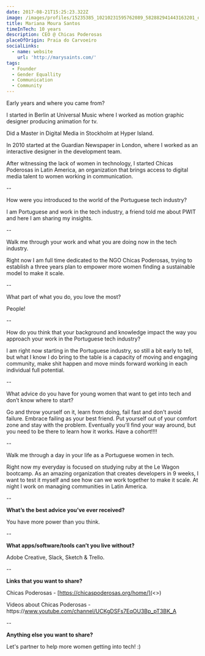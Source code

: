 ```yaml
---
date: 2017-08-21T15:25:23.322Z
image: /images/profiles/15235385_10210231595762089_582882941443163201_o.jpg
title: Mariana Moura Santos
timeInTech: 10 years
description: CEO @ Chicas Poderosas
placeOfOrigin: Praia do Carvoeiro
socialLinks:
  - name: website
    url: 'http://marysaints.com/'
tags:
  - Founder
  - Gender Equallity
  - Communication
  - Community
---
```

Early years and where you came from?

I started in Berlin at Universal Music where I worked as motion graphic designer producing animation for tv.

Did a Master in Digital Media in Stockholm at Hyper Island.

In 2010 started at the Guardian Newspaper in London, where I worked as an interactive designer in the development team.

After witnessing the lack of women in technology, I started Chicas Poderosas in Latin America, an organization that brings access to digital media talent to women working in communication.

\--

How were you introduced to the world of the Portuguese tech industry?

I am Portuguese and work in the tech industry, a friend told me about PWIT and here I am sharing my insights.

\--

Walk me through your work and what you are doing now in the tech industry.

Right now I am full time dedicated to the NGO Chicas Poderosas, trying to establish a three years plan to empower more women finding a sustainable model to make it scale.

\--

What part of what you do, you love the most?

People!

\--

How do you think that your background and knowledge impact the way you approach your work in the Portuguese tech industry?

I am right now starting in the Portuguese industry, so still a bit early to tell, but what I know I do bring to the table is a capacity of moving and engaging community, make shit happen and move minds forward working in each individual full potential.

\--

What advice do you have for young women that want to get into tech and don’t know where to start?

Go and throw yourself on it, learn from doing, fail fast and don't avoid failure. Embrace failing as your best friend. Put yourself out of your comfort zone and stay with the problem. Eventually you'll find your way around, but you need to be there to learn how it works. Have a cohort!!!!

\--

Walk me through a day in your life as a Portuguese women in tech.

Right now my everyday is focused on studying ruby at the Le Wagon bootcamp. As an amazing organization that creates developers in 9 weeks, I want to test it myself and see how can we work together to make it scale. At night I work on managing communities in Latin America.

\--

**What’s the best advice you’ve ever received?**

You have more power than you think.

\--

**What apps/software/tools can’t you live without?**

Adobe Creative, Slack, Sketch & Trello.

\--

**Links that you want to share?**

Chicas Poderosas - [https://chicaspoderosas.org/home/](<>)

Videos about Chicas Poderosas - https&#x3A;//www.youtube.com/channel/UCKgDSFs7EqOU3Bp_pT3BK_A

\--

**Anything else you want to share?**

Let's partner to help more women getting into tech! :)


